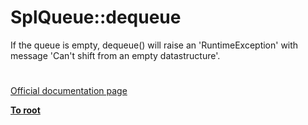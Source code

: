 # SplQueue::dequeue




<div class="phpcode"><span class="html">
If the queue is empty, dequeue() will raise an &apos;RuntimeException&apos; with message &apos;Can&apos;t shift from an empty datastructure&apos;.</span>
</div>
  

#

[Official documentation page](https://www.php.net/manual/en/splqueue.dequeue.php)

**[To root](/README.md)**